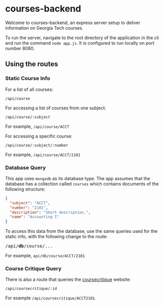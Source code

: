 # courses-backend

Welcome to courses-backend, an express server setup to deliver information on Georgia Tech courses.

To run the server, navigate to the root directory of the application in the cli and run the command `node app.js`. It is configured to run locally on port number 8080.

## Using the routes

### Static Course Info

For a list of all courses:

`/api/course`

For accessing a list of courses from one subject:

`/api/course/:subject`

For example, `/api/course/ACCT`

For accessing a specific course:

`/api/course/:subject/:number`

For example, `/api/course/ACCT/2101`

### Database Query

This app uses `mongodb` as its database type. The app assumes that the database has a collection called `courses` which contains documents of the following structure:
```json
{
  "subject": "ACCT",
  "number": "2101",
  "description": "Short description.",
  "name": "Accounting I"
}
```


To access this data from the database, use the same queries used for the static info, with the following change to the route:

<pre>
/api/<b>db</b>/course/...
</pre>


For example, `api/db/course/ACCT/2101`


### Course Critique Query

There is also a route that queries the [coursecritique](https://critique.gatech.edu/) website:

`/api/coursecritique/:id`

For example `/api/coursecritique/ACCT2101`.
